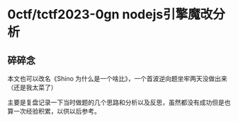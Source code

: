 # 0ctf/tctf2023-0gn nodejs引擎魔改分析


## 碎碎念

本文也可以改名《Shino 为什么是一个啥比》，一个首波逆向题坐牢两天没做出来（还是我太菜了）

主要是复盘记录一下当时做题的几个思路和分析以及反思，虽然都没有成功但是也算一次经验积累，以供以后参考。


